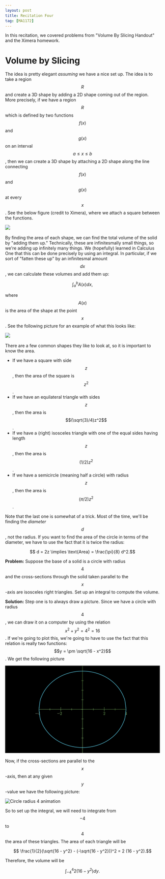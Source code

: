 ```yaml
---
layout: post
title: Recitation Four
tag: [MA1172]
---
```


In this recitation, we covered problems from "Volume By Slicing Handout" and the Ximera homework.


# Volume by Slicing

The idea is pretty elegant *assuming* we have a nice set up. The idea is to take a region $$R$$ and create a 3D shape by adding a 2D shape coming out of the region. More precisely, if we have a region $$R$$ which is defined by two functions $$f(x)$$ and $$g(x)$$ on an interval $$a \leq x \leq b$$, then we can create a 3D shape by attaching a 2D shape along the line connecting $$f(x)$$ and $$g(x)$$ at every $$x$$. See the below figure (credit to Ximera), where we attach a square between the functions.

![](https://ximera.osu.edu/mooculus/calculus2TextbookBySection/accumulatedCrossSectionsSection/accumulatedCrossSections/digInAccumulatedCrossSections-figure0.svg)

By finding the area of each shape, we can find the total volume of the solid by "adding them up." Technically, these are infinitesmally small things, so we're adding up infinitely many things. We (hopefully) learned in Calculus One that this can be done precisely by using an integral. In particular, if we sort of "fatten these up" by an infinitesmal amount $$dx$$, we can calculate these volumes and add them up:

$$ \int_a^b A(x) dx,$$

where $$A(x)$$ is the area of the shape at the point $$x$$. See the following picture for an example of what this looks like:

![](https://ximera.osu.edu/mooculus/calculus2TextbookBySection/accumulatedCrossSectionsSection/accumulatedCrossSections/digInAccumulatedCrossSections-figure4.svg)

There are a few common shapes they like to look at, so it is important to know the area.

- If we have a square with side $$z$$, then the area of the square is $$z^2$$.
- If we have an equilateral triangle with sides $$z$$, then the area is $$(\sqrt{3}/4)z^2$$.
- If we have a (right) isosceles triangle with one of the equal sides having length $$z$$, then the area is $$(1/2)z^2$$.
- If we have a semicircle (meaning half a circle) with radius $$z$$, then the area is $$(\pi/2)z^2$$.

Note that the last one is somewhat of a trick. Most of the time, we'll be finding the *diameter* $$d$$, not the radius. If you want to find the area of the circle in terms of the diameter, we have to use the fact that it is twice the radius:

$$ d = 2z \implies \text{Area} = \frac{\pi}{8} d^2.$$

**Problem:** Suppose the base of a solid is a circle with radius $$4$$ and the cross-sections through the solid taken parallel to the $$x$$-axis are isosceles right triangles. Set up an integral to compute the volume.

**Solution:** Step one is to always draw a picture. Since we have a circle with radius $$4$$, we can draw it on a computer by using the relation $$x^2 + y^2 = 4^2 = 16$$. If we're going to plot this, we're going to have to use the fact that this relation is really two functions: $$y = \pm \sqrt{16 - x^2}$$. We get the following picture

![Circle radius 4](/teaching_images/circle_radius_4.png)

Now, if the cross-sections are parallel to the $$x$$-axis, then at any given $$y$$-value we have the following picture:

![Circle radius 4 animation](/teaching_images/circle_radius_4.gif)

So to set up the integral, we will need to integrate from $$-4$$ to $$4$$ the area of these triangles. The area of each triangle will be

$$ \frac{1}{2}(\sqrt{16 - y^2} - (-\sqrt{16 - y^2}))^2 = 2 (16 - y^2).$$

Therefore, the volume will be

$$ \int_{-4}^4 2 (16 - y^2)dy.$$
